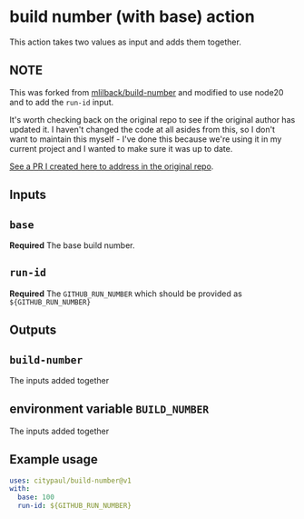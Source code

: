 # build number (with base) action

This action takes two values as input and adds them together.

## NOTE

This was forked from [mlilback/build-number](https://github.com/mlilback/build-number) and modified to use node20 and to add the `run-id` input.

It's worth checking back on the original repo to see if the original author has updated it. I haven't changed the code at all asides from this, so I don't want to maintain this myself - I've done this because we're using it in my current project and I wanted to make sure it was up to date.

[See a PR I created here to address in the original repo](https://github.com/mlilback/build-number/pull/5).

## Inputs

## `base`

**Required** The base build number.

## `run-id`

**Required** The `GITHUB_RUN_NUMBER` which should be provided
as `${GITHUB_RUN_NUMBER}`

## Outputs

## `build-number`

The inputs added together

## environment variable `BUILD_NUMBER`

The inputs added together

## Example usage

```yml
uses: citypaul/build-number@v1
with:
  base: 100
  run-id: ${GITHUB_RUN_NUMBER}
```
